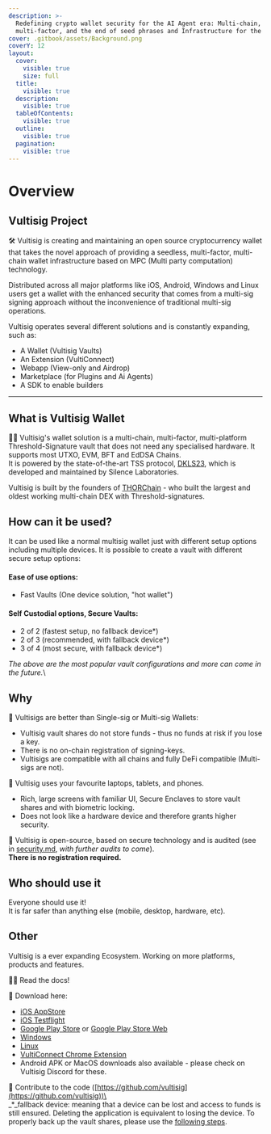 ```yaml
---
description: >-
  Redefining crypto wallet security for the AI Agent era: Multi-chain,
  multi-factor, and the end of seed phrases and Infrastructure for the bots
cover: .gitbook/assets/Background.png
coverY: 12
layout:
  cover:
    visible: true
    size: full
  title:
    visible: true
  description:
    visible: true
  tableOfContents:
    visible: true
  outline:
    visible: true
  pagination:
    visible: true
---
```


# Overview

## Vultisig Project

🛠 Vultisig is creating and maintaining an open source cryptocurrency wallet that takes the novel approach of providing a seedless, multi-factor, multi-chain wallet infrastructure based on MPC (Multi party computation) technology.&#x20;

Distributed across all major platforms like iOS, Android, Windows and Linux users get a wallet with the enhanced security that comes from a multi-sig signing approach without the inconvenience of traditional multi-sig operations.

&#x20;Vultisig operates several different solutions and is constantly expanding, such as:

* A Wallet (Vultisig Vaults)
* An Extension (VultiConnect)
* Webapp (View-only and Airdrop)
* Marketplace (for Plugins and Ai Agents)
* A SDK to enable builders

***

## What is Vultisig Wallet

🙋‍♀️ Vultisig's wallet solution is a multi-chain, multi-factor, multi-platform Threshold-Signature vault that does not need any specialised hardware. It supports most UTXO, EVM, BFT and EdDSA Chains.\
It is powered by the state-of-the-art TSS protocol, [DKLS23](https://github.com/silence-laboratories/dkls23), which is developed and maintained by Silence Laboratories.

Vultisig is built by the founders of [THORChain](https://thorchain.org) - who built the largest and oldest working multi-chain DEX with Threshold-signatures.

## How can it be used?

It can be used like a normal multisig wallet just with different setup options including multiple devices. It is possible to create a vault with different secure setup options:

#### Ease of use options:

* Fast Vaults (One device solution, "hot wallet")

#### Self Custodial options, Secure Vaults:

* 2 of 2 (fastest setup, no fallback device\*)
* 2 of 3 (recommended, with fallback device\*)
* 3 of 4 (most secure, with fallback device\*)

_The above are the most popular vault configurations and more can come in the future._\\

## Why

🔮 Vultisigs are better than Single-sig or Multi-sig Wallets:

* Vultisig vault shares do not store funds - thus no funds at risk if you lose a key.
* There is no on-chain registration of signing-keys.
* Vultisigs are compatible with all chains and fully DeFi compatible (Multi-sigs are not).

📱 Vultisig uses your favourite laptops, tablets, and phones.

* Rich, large screens with familiar UI, Secure Enclaves to store vault shares and with biometric locking.
* Does not look like a hardware device and therefore grants higher security.

🌈 Vultisig is open-source, based on secure technology and is audited (see in [security.md](other/security.md "mention"), _with further audits to come_).\
**There is no registration required.**

## Who should use it

Everyone should use it!\
It is far safer than anything else (mobile, desktop, hardware, etc).

## Other

Vultisig is a ever expanding Ecosystem. Working on more platforms, products and features.

👩‍💻 Read the docs!

🍿 Download here:

* [iOS AppStore](https://apps.apple.com/us/app/vultisig/id6503023896)
* [iOS Testflight](https://testflight.apple.com/join/kpVufItl)
* [Google Play Store](https://play.google.com/store/apps/details?id=com.vultisig.wallet) or [Google Play Store Web](https://play.google.com/apps/testing/com.vultisig.wallet)
* [Windows](https://github.com/vultisig/vultisig-windows/releases)
* [Linux](https://github.com/vultisig/vultisig-windows/releases)
* [VultiConnect Chrome Extension](https://chromewebstore.google.com/detail/vulticonnect/ggafhcdaplkhmmnlbfjpnnkepdfjaelb?authuser=0\&hl=en-GB)
* Android APK or MacOS downloads also available - please check on Vultisig Discord for these.

🧙 Contribute to the code ([https://github.com/vultisig](https://github.com/vultisig))\
\
\_\*\_fallback device: meaning that a device can be lost and access to funds is still ensured. Deleting the application is equivalent to losing the device. To properly back up the vault shares, please use the [following steps](vultisig-vault-user-actions/managing-your-vault/vault-backup.md).

